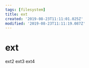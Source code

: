 ```yaml
---
tags: [filesystem]
title: ext
created: '2019-08-23T11:11:01.025Z'
modified: '2019-08-23T11:11:19.087Z'
---
```


# ext

ext2
ext3
ext4

